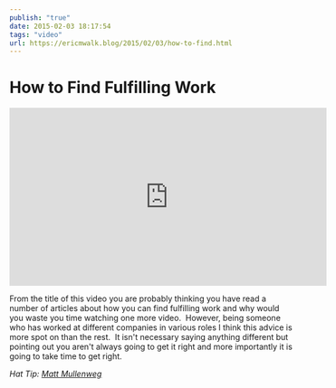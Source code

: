 ```yaml
---
publish: "true"
date: 2015-02-03 18:17:54
tags: "video"
url: https://ericmwalk.blog/2015/02/03/how-to-find.html
---
```


# How to Find Fulfilling Work

<iframe width="560" height="315" src="https://www.youtube.com/embed/veriqDHLXsw" title="YouTube video player" frameborder="0" allow="accelerometer; autoplay; clipboard-write; encrypted-media; gyroscope; picture-in-picture" allowfullscreen></iframe>

From the title of this video you are probably thinking you have read a number of articles about how you can find fulfilling work and why would you waste you time watching one more video.  However, being someone who has worked at different companies in various roles I think this advice is more spot on than the rest.  It isn't necessary saying anything different but pointing out you aren't always going to get it right and more importantly it is going to take time to get right.

*Hat Tip: <a href="http://ma.tt/2015/01/find-fulfilling-work/">Matt Mullenweg</a>*
